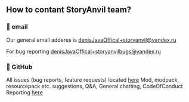 ## How to contant StoryAnvil team?

### 📧 email
Our general email adderes is [denisJavaOffical+storyanvil@yandex.ru](mailto:denisJavaOffical+storyanvil@yandex.ru)

For bug reporting [denisJavaOffical+storyanvilbugs@yandex.ru](denisJavaOffical+storyanvilbugs@yandex.ru)

### 💬 GitHub
All issues (bug reports, feature requests) located [here](https://github.com/StoryAnvil/ResourcesAndIssues/issues)
Mod, modpack, resourcepack etc. suggestions, Q&A, General chatting, CodeOfConduct Reporting [here](https://github.com/orgs/StoryAnvil/discussions)
